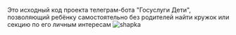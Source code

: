 Это исходный код проекта телеграм-бота "Госуслуги Дети", позволяющий ребёнку самостоятельно без родителей найти кружок или секцию по его личным интересам
![shapka](https://user-images.githubusercontent.com/74620760/135766482-ee1b3e08-fe2c-46ca-b261-547ab6a17e71.png)

